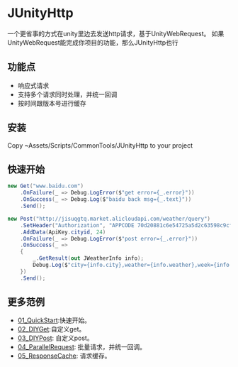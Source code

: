 # JUnityHttp
一个更省事的方式在unity里边去发送http请求，基于UnityWebRequest。
如果UnityWebRequest能完成你项目的功能，那么JUnityHttp也行

## 功能点

* 响应式请求
* 支持多个请求同时处理，并统一回调
* 按时间跟版本号进行缓存

## 安装

Copy ~Assets/Scripts/CommonTools/JUnityHttp to your project

## 快速开始

```C#
new Get("www.baidu.com")
    .OnFailure(_ => Debug.LogError($"get error={_.error}"))
    .OnSuccess(_ => Debug.Log($"baidu back msg={_.text}"))
    .Send();

new Post("http://jisuqgtq.market.alicloudapi.com/weather/query")
    .SetHeader("Authorization", "APPCODE 70d20881c6e54725a5d2c63598c9cf64")
    .AddData(ApiKey.cityid, 24)
    .OnFailure(_ => Debug.LogError($"post error={_.error}"))
    .OnSuccess(_ =>
    {
        _.GetResult(out JWeatherInfo info);
        Debug.Log($"city={info.city},weather={info.weather},week={info.week},date={info.date}");
    })
    .Send();
```

## 更多范例

* [01_QuickStart](Assets/Scripts/CommonTools/JUnityHttpSample/01_QuickStart/):快速开始。
* [02_DIYGet](Assets/Scripts/CommonTools/JUnityHttpSample/02_DIYGet/):自定义get。
* [03_DIYPost](Assets/Scripts/CommonTools/JUnityHttpSample/03_DIYPost/): 自定义post。
* [04_ParallelRequest](Assets/Scripts/CommonTools/JUnityHttpSample/04_ParallelRequest/): 批量请求，并统一回调。
* [05_ResponseCache](Assets/Scripts/CommonTools/JUnityHttpSample/05_ResponseCache/): 请求缓存。

